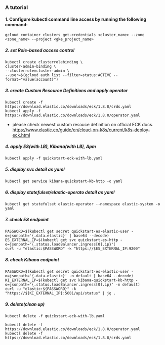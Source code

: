 ### A tutorial 

#### 1. Configure kubectl command line access by running the following command:

```
gcloud container clusters get-credentials <cluster_name> --zone <zone_name> --project <gke_project_name>
```


##### 2. set Role-based access control

```
kubectl create clusterrolebinding \
cluster-admin-binding \
--clusterrole=cluster-admin \
--user=$(gcloud auth list --filter=status:ACTIVE --format="value(account)")
```

##### 3. create Custom Resource Definitions and apply operator
```
kubectl create -f https://download.elastic.co/downloads/eck/1.8.0/crds.yaml
kubectl apply -f https://download.elastic.co/downloads/eck/1.8.0/operator.yaml
```
* please check newest custom resouce definition on official ECK docs. https://www.elastic.co/guide/en/cloud-on-k8s/current/k8s-deploy-eck.html

##### 4. apply ES(with LB), Kibana(with LB), Apm 
```
kubectl apply -f quickstart-eck-with-lb.yaml
```

##### 5. display svc detail as yaml
```
kubectl get service kibana-quickstart-kb-http -o yaml
```

##### 6. display statefulset/elastic-operato detail as yaml
```
kubectl get statefulset elastic-operator --namespace elastic-system -o yaml
```

##### 7. check ES endpoint 

```
PASSWORD=$(kubectl get secret quickstart-es-elastic-user -o=jsonpath='{.data.elastic}' | base64 --decode)
ES_EXTERNAL_IP=$(kubectl get svc quickstart-es-http -o=jsonpath='{.status.loadBalancer.ingress[0].ip}')
curl -u "elastic:$PASSWORD" -k "https://$ES_EXTERNAL_IP:9200"
```

##### 8. check Kibana endpoint 

```
PASSWORD=$(kubectl get secret quickstart-es-elastic-user -o=jsonpath='{.data.elastic}' -n default | base64 --decode)
KI_EXTERNAL_IP=$(kubectl get svc kibana-quickstart-kb-http -o=jsonpath='{.status.loadBalancer.ingress[0].ip}' -n default)
curl -u "elastic:${PASSWORD}" -k "https://${KI_EXTERNAL_IP}:5601/api/status" | jq .
```

##### 9. delete(clean up)
```
kubectl delete -f quickstart-eck-with-lb.yaml
```

```
kubectl delete -f https://download.elastic.co/downloads/eck/1.8.0/operator.yaml
kubectl delete -f https://download.elastic.co/downloads/eck/1.8.0/crds.yaml
```

